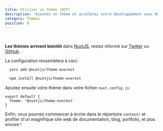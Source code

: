 ```yaml
---
title: Utiliser un thème (WIP)
description: 'Ajoutez un thème et accélérez votre développement avec Nuxt et @nuxt/content'
category: Thèmes
position: 8
---
```


<br>
<base-alert type="info">

 **Les thèmes arrivent bientôt** dans [NuxtJS](https://nuxtjs.org), restez informé sur [Twitter](https://twitter.com/nuxt_js) ou [GitHub](https://github.com/nuxt/nuxt.js).

</base-alert>

La configuration ressemblera à ceci:

<code-group>
  <code-block label="Yarn" active>

```bash
  yarn add @nuxtjs/theme-everest
```

</code-block>
  <code-block label="NPM">

```bash
  npm install @nuxtjs/theme-everest
```

</code-block>
</code-group>

Ajoutez ensuite votre thème dans votre fichier `nuxt.config.js`:

```js[nuxt.config.js]
export default {
  theme: '@nuxtjs/theme-everest'
}
```

Enfin, vous pourrez commencer à écrire dans le répertoire `content/` et profiter d'un magnifique site web de documentation, blog, portfolio, et plus encore !
